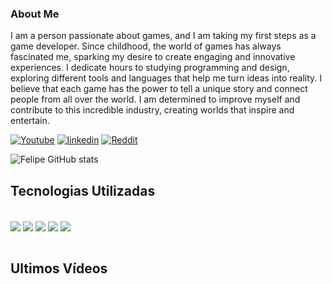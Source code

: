 ### About Me
   I am a person passionate about games, and I am taking my first steps as a game developer. Since childhood, the world of games has always fascinated me, sparking my desire to create engaging and innovative experiences. I dedicate hours to studying programming and design, exploring different tools and languages that help me turn ideas into reality. I believe that each game has the power to tell a unique story and connect people from all over the world. I am determined to improve myself and contribute to this incredible industry, creating worlds that inspire and entertain.
   
[![Youtube](https://img.shields.io/badge/YouTube-FF0000?style=for-the-badge&logo=youtube&logoColor=white)](https://www.youtube.com/@felipao2440)
[![linkedin](https://img.shields.io/badge/LinkedIn-0077B5?style=for-the-badge&logo=linkedin&logoColor=white)](https://www.linkedin.com/in/felipe-carrion/?trk=opento_sprofile_topcard)
[![Reddit](https://img.shields.io/badge/Reddit-FF4500?style=for-the-badge&logo=reddit&logoColor=white)](https://www.reddit.com/user/Fznzzz/)


![Felipe GitHub stats](https://github-readme-stats.vercel.app/api?username=FelipeZavanin&show_icons=true&theme=tokyonight)

## Tecnologias Utilizadas
<div style="display: inline_block"><br/>
    <img align="center" src="https://img.shields.io/badge/Unity-100000?style=for-the-badge&logo=unity&logoColor=white" />
    <img align="center" src="https://img.shields.io/badge/Python-3776AB?style=for-the-badge&logo=python&logoColor=white" />
    <img align="center" src="https://img.shields.io/badge/C-00599C?style=for-the-badge&logo=c&logoColor=white" />
    <img align="center" src="https://img.shields.io/badge/C%2B%2B-00599C?style=for-the-badge&logo=c%2B%2B&logoColor=white" />
    <img align="center" src="https://img.shields.io/badge/JavaScript-323330?style=for-the-badge&logo=javascript&logoColor=F7DF1E" />
</div><br/>

##  Ultimos Vídeos


   

